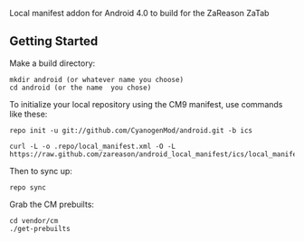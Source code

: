 Local manifest addon for Android 4.0 to build for the ZaReason ZaTab

Getting Started
---------------

Make a build directory:

	mkdir android (or whatever name you choose)
	cd android (or the name  you chose)
	

To initialize your local repository using the CM9 manifest, use commands like these:

    repo init -u git://github.com/CyanogenMod/android.git -b ics
    
    curl -L -o .repo/local_manifest.xml -O -L https://raw.github.com/zareason/android_local_manifest/ics/local_manifest.xml

Then to sync up:

    repo sync

Grab the CM prebuilts:

    cd vendor/cm
    ./get-prebuilts
